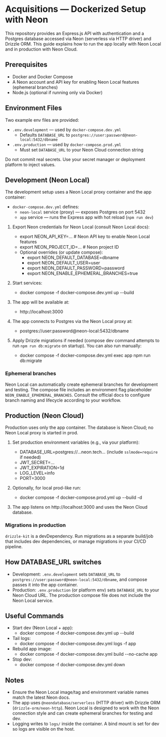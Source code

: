 # Acquisitions — Dockerized Setup with Neon

This repository provides an Express.js API with authentication and a Postgres database accessed via Neon (serverless via HTTP driver) and Drizzle ORM. This guide explains how to run the app locally with Neon Local and in production with Neon Cloud.

## Prerequisites

- Docker and Docker Compose
- A Neon account and API key for enabling Neon Local features (ephemeral branches)
- Node.js (optional if running only via Docker)

## Environment Files

Two example env files are provided:

- `.env.development` — used by `docker-compose.dev.yml`
  - Defaults `DATABASE_URL` to `postgres://user:password@neon-local:5432/dbname`
- `.env.production` — used by `docker-compose.prod.yml`
  - Must set `DATABASE_URL` to your Neon Cloud connection string

Do not commit real secrets. Use your secret manager or deployment platform to inject values.

## Development (Neon Local)

The development setup uses a Neon Local proxy container and the app container:

- `docker-compose.dev.yml` defines:
  - `neon-local` service (proxy) — exposes Postgres on port 5432
  - `app` service — runs the Express app with hot reload (`npm run dev`)

1. Export Neon credentials for Neon Local (consult Neon Local docs):
   - export NEON_API_KEY=... # Neon API key to enable Neon Local features
   - export NEON_PROJECT_ID=... # Neon project ID
   - Optional overrides (or update compose):
     - export NEON_DEFAULT_DATABASE=dbname
     - export NEON_DEFAULT_USER=user
     - export NEON_DEFAULT_PASSWORD=password
     - export NEON_ENABLE_EPHEMERAL_BRANCHES=true

2. Start services:
   - docker compose -f docker-compose.dev.yml up --build

3. The app will be available at:
   - http://localhost:3000

4. The app connects to Postgres via the Neon Local proxy at:
   - postgres://user:password@neon-local:5432/dbname

5. Apply Drizzle migrations if needed (compose dev command attempts to run `npm run db:migrate` on startup). You can also run manually:
   - docker compose -f docker-compose.dev.yml exec app npm run db:migrate

### Ephemeral branches

Neon Local can automatically create ephemeral branches for development and testing. The compose file includes an environment flag placeholder `NEON_ENABLE_EPHEMERAL_BRANCHES`. Consult the official docs to configure branch naming and lifecycle according to your workflow.

## Production (Neon Cloud)

Production uses only the app container. The database is Neon Cloud; no Neon Local proxy is started in prod.

1. Set production environment variables (e.g., via your platform):
   - DATABASE_URL=postgres://...neon.tech... (include `sslmode=require` if needed)
   - JWT_SECRET=...
   - JWT_EXPIRATION=1d
   - LOG_LEVEL=info
   - PORT=3000

2. Optionally, for local prod-like run:
   - docker compose -f docker-compose.prod.yml up --build -d

3. The app listens on http://localhost:3000 and uses the Neon Cloud database.

### Migrations in production

`drizzle-kit` is a devDependency. Run migrations as a separate build/job that includes dev dependencies, or manage migrations in your CI/CD pipeline.

## How DATABASE_URL switches

- Development: `.env.development` sets `DATABASE_URL` to `postgres://user:password@neon-local:5432/dbname`, and compose passes it into the app container.
- Production: `.env.production` (or platform env) sets `DATABASE_URL` to your Neon Cloud URL. The production compose file does not include the Neon Local service.

## Useful Commands

- Start dev (Neon Local + app):
  - docker compose -f docker-compose.dev.yml up --build
- Tail logs:
  - docker compose -f docker-compose.dev.yml logs -f app
- Rebuild app image:
  - docker compose -f docker-compose.dev.yml build --no-cache app
- Stop dev:
  - docker compose -f docker-compose.dev.yml down

## Notes

- Ensure the Neon Local image/tag and environment variable names match the latest Neon docs.
- The app uses `@neondatabase/serverless` (HTTP driver) with Drizzle ORM (`drizzle-orm/neon-http`). Neon Local is designed to work with the Neon connection style and can create ephemeral branches for testing and dev.
- Logging writes to `logs/` inside the container. A bind mount is set for dev so logs are visible on the host.
